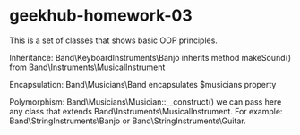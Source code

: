 # geekhub-homework-03

This is a set of classes that shows basic OOP principles.

Inheritance:
Band\KeyboardInstruments\Banjo inherits method makeSound() from Band\Instruments\MusicalInstrument

Encapsulation:
Band\Musicians\Band encapsulates $musicians property

Polymorphism:
Band\Musicians\Musician::__construct() we can pass here any class that extends Band\Instruments\MusicalInstrument.
For example: Band\StringInstruments\Banjo or Band\StringInstruments\Guitar.
